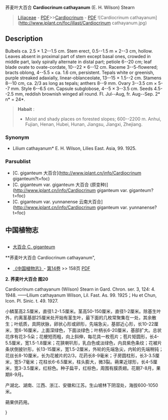 荞麦叶大百合 **Cardiocrinum cathayanum** (E. H. Wilson) Stearn

> [Liliaceae](http://www.iplant.cn/info/Liliaceae?t=foc) - [PDF](http://www.iplant.cn/foc/pdf/Liliaceae.pdf)>>[Cardiocrinum](http://www.iplant.cn/info/Cardiocrinum?t=foc) - [PDF](http://www.iplant.cn/foc/pdf/Cardiocrinum.pdf)
![Cardiocrinum cathayanum](http://www.iplant.cn/foc/illast/Cardiocrinum cathayanum.jpg)

## Description

Bulbels ca. 2.5 × 1.2--1.5 cm. Stem erect, 0.5--1.5 m × 2--3 cm, hollow. Leaves absent in proximal part of stem except basal ones, crowded in middle part, laxly spirally alternate in distal part; petiole 6--20 cm; leaf blade ovate to ovate-cordate, 10--22 × 6--12 cm. Raceme 3--5-flowered; bracts oblong, 4--5.5 × ca. 1.6 cm, persistent. Tepals white or greenish, purple streaked adaxially, linear-oblanceolate, 13--15 × 1.5--2 cm. Stamens 8--10 cm, ca. 2/3 as long as tepals; anthers 8--9 mm. Ovary 3--3.5 cm × 5--7 mm. Style 6--6.5 cm. Capsule subglobose, 4--5 × 3--3.5 cm. Seeds 4.5--2.5 mm, reddish brownish winged all round. Fl. Jul--Aug, fr. Aug--Sep. 2* n* = 24*.

> **Habait** : 
>* Moist and shady places on forested slopes; 600--2200 m. Anhui, Fujian, Henan, Hubei, Hunan, Jiangsu, Jiangxi, Zhejiang.

### Synonym
* Lilium cathayanum* E. H. Wilson, Lilies East. Asia, 99. 1925.

### Parsublist

* [C.  giganteum  大百合](http://www.iplant.cn/info/Cardiocrinum giganteum?t=foc)
* [C.  giganteum var. giganteum  大百合 (原变种)](http://www.iplant.cn/info/Cardiocrinum giganteum var. giganteum?t=foc)
* [C.  giganteum var. yunnanense  云南大百合](http://www.iplant.cn/info/Cardiocrinum giganteum var. yunnanense?t=foc)

## 中国植物志

## 
* [大百合  C.  giganteum](Cardiocrinum-giganteum-大百合.md)

**荞麦叶大百合 Cardiocrinum cathayanum",

* [《中国植物志》](http://www.iplant.cn/frps)- [第14卷](http://www.iplant.cn/frps/vol/14) >> 158页 [PDF](http://www.iplant.cn/frps/pdf/14/158a.pdf)

**2. 荞麦叶大百合 图20**

Cardiocrinum cathayanum (Wilson) Stearn in Gard. Chron. ser. 3, 124: 4. 1948. ——Lilium cathayanum Wilson, Lil. Fast. As. 99. 1925；Hu et Chun, Icon. Pl. Sinic. t. 49. 1927.

小鳞茎高2.5厘米，直径1.2-1.5厘米。茎高50-150厘米，直径1-2厘米。除基生叶外，约离茎基部25厘米处开始有茎生叶，最下面的几枚常聚集在一处，其余散生；叶纸质，具网状脉，卵状心形或卵形，先端急尖，基部近心形，长10-22厘米，宽6-16厘米，上面深绿色，下面淡绿色；叶柄长6-20厘米，基部扩大。总状花序有花3-5朵；花梗短而粗，向上斜伸，每花具一枚苞片；苞片矩圆形，长4-5.5厘米，宽1.5-1.8厘米；花狭喇叭形，乳白色或淡绿色，内具紫色条纹；花被片条状倒披针形，长13-15厘米，宽1.5-2厘米，外轮的先端急尖，内轮的先端稍钝；花丝长8-10厘米，长为花被片的2/3，花药长8-9毫米；子房圆柱形，长3-3.5厘米，宽5-7毫米；花柱长6-6.5厘米，柱头膨大，微3裂。蒴果近球形，长4-5厘米，宽3-3.5厘米，红棕色。种子扁平，红棕色，周围有膜质翅。花期7-8月，果期8-9月。

产湖北、湖南、江西、浙江、安徽和江苏。生山坡林下阴湿处，海拔600-1050米。

蒴果供药用。

}